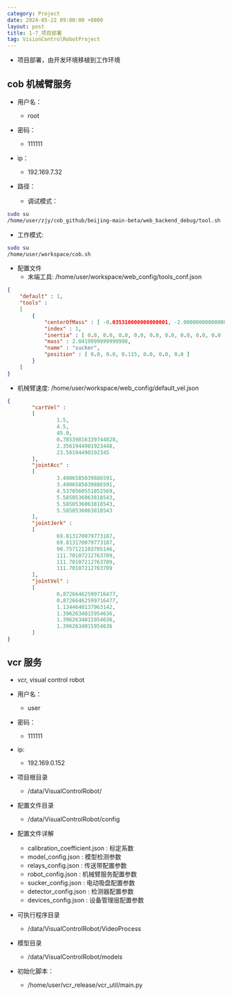 ```yaml
---
category: Project
date: 2024-05-22 09:00:00 +0800
layout: post
title: 1-7_项目部署
tag: VisionControlRobotProject
---
```


+ 项目部署，由开发环境移植到工作环境

## cob 机械臂服务

+ 用户名：
  + root
+ 密码：
  + 111111

+ ip：
  + 192.169.7.32

+ 路径：
  + 调试模式：
```bash
sudo su 
/home/user/zjy/cob_github/beijing-main-beta/web_backend_debug/tool.sh -ds
```
  + 工作模式:
```bash
sudo su 
/home/user/workspace/cob.sh
```

+ 配置文件
  + 末端工具: /home/user/workspace/web_config/tools_conf.json
```json
{
	"default" : 1,
	"tools" : 
	[
		{
			"centerOfMass" : [ -0.035310000000000001, -2.0000000000000002e-05, 0.00164 ],
			"index" : 1,
			"inertia" : [ 0.0, 0.0, 0.0, 0.0, 0.0, 0.0, 0.0, 0.0, 0.0 ],
			"mass" : 2.0419999999999998,
			"name" : "sucker",
			"position" : [ 0.0, 0.0, 0.115, 0.0, 0.0, 0.0 ]
		}
	]
}
```
  + 机械臂速度:  /home/user/workspace/web_config/default_vel.json
```json
{
        "cartVel" : 
        [
                1.5,
                4.5,
                45.0,
                0.78539816339744828,
                2.3561944901923448,
                23.56194490192345
        ],
        "jointAcc" : 
        [
                3.4906585039886591,
                3.4906585039886591,
                4.5378560551852569,
                5.5850536063818543,
                5.5850536063818543,
                5.5850536063818543
        ],
        "jointJerk" : 
        [
                69.813170079773187,
                69.813170079773187,
                90.757121103705146,
                111.70107212763709,
                111.70107212763709,
                111.70107212763709
        ],
        "jointVel" : 
        [
                0.87266462599716477,
                0.87266462599716477,
                1.1344640137963142,
                1.3962634015954636,
                1.3962634015954636,
                1.3962634015954636
        ]
}
```

## vcr 服务

+ vcr, visual control robot

+ 用户名：
  + user
+ 密码：
  + 111111

+ ip:
  + 192.169.0.152

+ 项目根目录
  + /data/VisualControlRobot/

+ 配置文件目录
  + /data/VisualControlRobot/config
+ 配置文件详解
  + calibration_coefficient.json : 标定系数
  + model_config.json : 模型检测参数
  + relays_config.json : 传送带配置参数
  + robot_config.json : 机械臂服务配置参数
  + sucker_config.json : 电动吸盘配置参数
  + detector_config.json : 检测器配置参数
  + devices_config.json : 设备管理层配置参数

+ 可执行程序目录
  + /data/VisualControlRobot/VideoProcess

+ 模型目录
  + /data/VisualControlRobot/models

+ 初始化脚本：
  + /home/user/vcr_release/vcr_util/main.py 